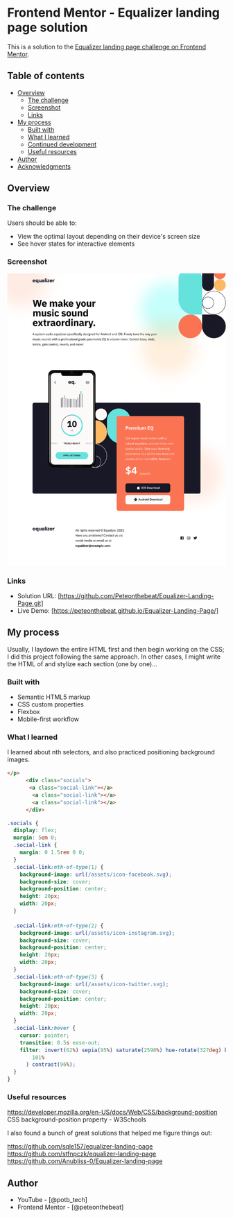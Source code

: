 # Frontend Mentor - Equalizer landing page solution

This is a solution to the [Equalizer landing page challenge on Frontend Mentor](https://www.frontendmentor.io/challenges/equalizer-landing-page-7VJ4gp3DE).

## Table of contents

- [Overview](#overview)
  - [The challenge](#the-challenge)
  - [Screenshot](#screenshot)
  - [Links](#links)
- [My process](#my-process)
  - [Built with](#built-with)
  - [What I learned](#what-i-learned)
  - [Continued development](#continued-development)
  - [Useful resources](#useful-resources)
- [Author](#author)
- [Acknowledgments](#acknowledgments)

## Overview

### The challenge

Users should be able to:

- View the optimal layout depending on their device's screen size
- See hover states for interactive elements

### Screenshot

![](./screenshot.png)

### Links

- Solution URL: [https://github.com/Peteonthebeat/Equalizer-Landing-Page.git]
- Live Demo: [https://peteonthebeat.github.io/Equalizer-Landing-Page/]

## My process

Usually, I laydown the entire HTML first and then begin working on the CSS; I did this project following the same approach. In other cases, I might write the HTML of and stylize each section (one by one)...

### Built with

- Semantic HTML5 markup
- CSS custom properties
- Flexbox
- Mobile-first workflow

### What I learned

I learned about nth selectors, and also practiced positioning background images.

```html
</p>
      <div class="socials">
       <a class="social-link"></a>
        <a class="social-link"></a>
        <a class="social-link"></a>
      </div>
```

```css
.socials {
  display: flex;
  margin: 5em 0;
  .social-link {
    margin: 0 1.5rem 0 0;
  }
  .social-link:nth-of-type(1) {
    background-image: url(/assets/icon-facebook.svg);
    background-size: cover;
    background-position: center;
    height: 20px;
    width: 20px;
  }

  .social-link:nth-of-type(2) {
    background-image: url(/assets/icon-instagram.svg);
    background-size: cover;
    background-position: center;
    height: 20px;
    width: 20px;
  }
  .social-link:nth-of-type(3) {
    background-image: url(/assets/icon-twitter.svg);
    background-size: cover;
    background-position: center;
    height: 20px;
    width: 20px;
  }
  .social-link:hover {
    cursor: pointer;
    transition: 0.5s ease-out;
    filter: invert(62%) sepia(95%) saturate(2590%) hue-rotate(327deg) brightness(
        101%
      ) contrast(96%);
  }
}
```

### Useful resources

https://developer.mozilla.org/en-US/docs/Web/CSS/background-position
CSS background-position property - W3Schools

I also found a bunch of great solutions that helped me figure things out:

https://github.com/sqle157/equalizer-landing-page
https://github.com/stfnpczk/equalizer-landing-page
https://github.com/Anubliss-0/Equalizer-landing-page

## Author

- YouTube - [@potb_tech]
- Frontend Mentor - [@peteonthebeat]
